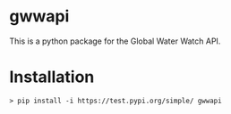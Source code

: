 <!-- [![PyPi version](https://badgen.net/pypi/v/eo_bathymetry_functions/)](https://pypi.com/project/eo_bathymetry_functions) -->

# gwwapi
This is a python package for the Global Water Watch API.

# Installation 
```
> pip install -i https://test.pypi.org/simple/ gwwapi
```